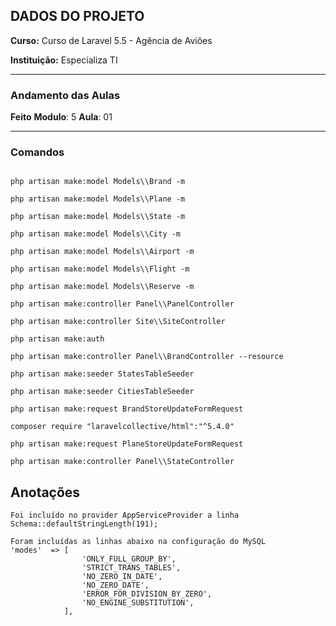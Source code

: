 ## DADOS DO PROJETO

**Curso:** Curso de Laravel 5.5 - Agência de Aviões 

**Instituição:** Especializa TI

---
### Andamento das Aulas

**Feito**
**Modulo**: 5
**Aula**: 01

---

### Comandos

```

php artisan make:model Models\\Brand -m

php artisan make:model Models\\Plane -m

php artisan make:model Models\\State -m

php artisan make:model Models\\City -m

php artisan make:model Models\\Airport -m

php artisan make:model Models\\Flight -m

php artisan make:model Models\\Reserve -m

php artisan make:controller Panel\\PanelController

php artisan make:controller Site\\SiteController

php artisan make:auth

php artisan make:controller Panel\\BrandController --resource

php artisan make:seeder StatesTableSeeder

php artisan make:seeder CitiesTableSeeder

php artisan make:request BrandStoreUpdateFormRequest

composer require "laravelcollective/html":"^5.4.0"

php artisan make:request PlaneStoreUpdateFormRequest

php artisan make:controller Panel\\StateController

```


## Anotações

```
Foi incluído no provider AppServiceProvider a linha 
Schema::defaultStringLength(191);

Foram incluídas as linhas abaixo na configuração do MySQL
'modes'  => [
                'ONLY_FULL_GROUP_BY',
                'STRICT_TRANS_TABLES',
                'NO_ZERO_IN_DATE',
                'NO_ZERO_DATE',
                'ERROR_FOR_DIVISION_BY_ZERO',
                'NO_ENGINE_SUBSTITUTION',
            ],

```